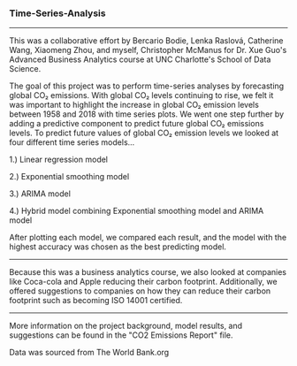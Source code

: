 ### Time-Series-Analysis
----
This was a collaborative effort by Bercario Bodie, Lenka Raslová, Catherine Wang, Xiaomeng Zhou, and myself, Christopher McManus for Dr. Xue Guo's Advanced Business Analytics course at UNC Charlotte's School of Data Science.

The goal of this project was to perform time-series analyses by forecasting global CO₂ emissions. With global CO₂ levels continuing to rise, we felt it was important to highlight the increase in global CO₂ emission levels between 1958 and 2018 with time series plots. We went one step further by adding a predictive component to predict future global CO₂ emissions levels. To predict future values of global CO₂ emission levels we looked at four different time series models...

1.) Linear regression model

2.) Exponential smoothing model

3.) ARIMA model

4.) Hybrid model combining Exponential smoothing model and ARIMA model

After plotting each model, we compared each result, and the model with the highest accuracy was chosen as the best predicting model.

----

Because this was a business analytics course, we also looked at companies like Coca-cola and Apple reducing their carbon footprint. Additionally, we offered suggestions to companies on how they can reduce their carbon footprint such as becoming ISO 14001 certified.

----

More information on the project background, model results, and suggestions can be found in the "CO2 Emissions Report" file.

Data was sourced from The World Bank.org
